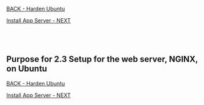 <!-- ------------------------------------------------------------------------- -->

<div class="page-back">

[BACK - Harden Ubuntu     ](/Setup/purposes/pfr0302_Setup-Hardening-Ubuntu.md)
</div><div class="page-next">

[Install App Server - NEXT](/Setup/purposes/pfr0304_Setup-App-Server-Ubuntu.md)
</div><div style="margin-top:35px">&nbsp;</div>

<!-- ------------------------------------------------------------------------- -->

## Purpose for 2.3 Setup for the web server, NGINX, on Ubuntu

<!-- ------------------------------------------------------------------------- -->

<div class="page-back">

[BACK - Harden Ubuntu     ](/Setup/purposes/pfr0302_Setup-Hardening-Ubuntu.md)
</div><div class="page-next">

[Install App Server - NEXT](/Setup/purposes/pfr0304_Setup-App-Server-Ubuntu.md)
</div>

<!-- ------------------------------------------------------------------------- -->

